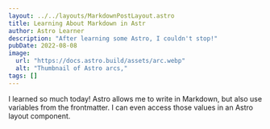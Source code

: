 ```yaml
---
layout: ../../layouts/MarkdownPostLayout.astro
title: Learning About Markdown in Astr
author: Astro Learner
description: "After learning some Astro, I couldn't stop!"
pubDate: 2022-08-08
image:
  url: "https://docs.astro.build/assets/arc.webp"
  alt: "Thumbnail of Astro arcs,"
tags: []
---
```


I learned so much today! Astro allows me to write in Markdown, but also use variables from the frontmatter. I can even access those values in an Astro layout component.
